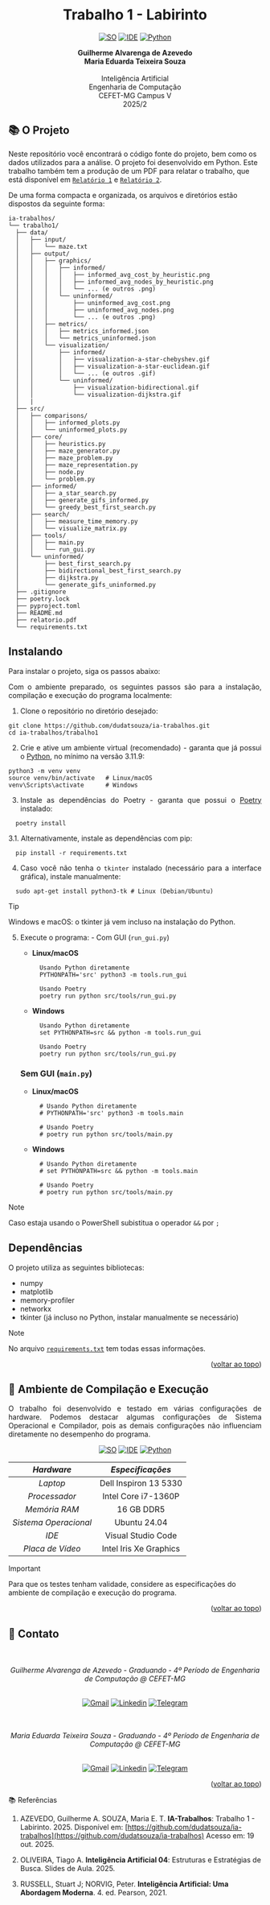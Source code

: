 <a name="readme-topo"></a>

<h1 align='center'>
  Trabalho 1 -  Labirinto
</h1>

<div align='center'>

[![SO][Ubuntu-badge]][Ubuntu-url]
[![IDE][vscode-badge]][vscode-url]
[![Python][Python-badge]][Python-url]

<b>
  Guilherme Alvarenga de Azevedo<br>
  Maria Eduarda Teixeira Souza<br>
</b>
  
<br>
Inteligência Artificial <br>
Engenharia de Computação <br>
CEFET-MG Campus V <br>
2025/2 


</div>

## 📚 O Projeto

Neste repositório você encontrará o código fonte do projeto, bem como os dados utilizados para a análise. O projeto foi desenvolvido em Python. Este trabalho também tem a produção de um PDF para relatar o trabalho, que está disponível em [`Relatório 1`](trabalho1/relatorio.pdf) e [`Relatório 2`](trabalho2/relatorio.pdf).

De uma forma compacta e organizada, os arquivos e diretórios estão dispostos da seguinte forma:

  ```.
ia-trabalhos/
└── trabalho1/
    ├── data/
    │   ├── input/
    │   │   └── maze.txt
    │   ├── output/
    │   │   ├── graphics/
    │   │   │   ├── informed/
    │   │   │   │   ├── informed_avg_cost_by_heuristic.png
    │   │   │   │   ├── informed_avg_nodes_by_heuristic.png
    │   │   │   │   └── ... (e outros .png)
    │   │   │   └── uninformed/
    │   │   │       ├── uninformed_avg_cost.png
    │   │   │       ├── uninformed_avg_nodes.png
    │   │   │       └── ... (e outros .png)
    │   │   ├── metrics/
    │   │   │   ├── metrics_informed.json
    │   │   │   └── metrics_uninformed.json
    │   │   └── visualization/
    │   │       ├── informed/
    │   │       │   ├── visualization-a-star-chebyshev.gif
    │   │       │   ├── visualization-a-star-euclidean.gif
    │   │       │   └── ... (e outros .gif)
    │   │       └── uninformed/
    │   │           ├── visualization-bidirectional.gif
    │   │           └── visualization-dijkstra.gif
    │   |
    ├── src/
    │   ├── comparisons/
    │   │   ├── informed_plots.py
    │   │   └── uninformed_plots.py
    │   ├── core/
    │   │   ├── heuristics.py
    │   │   ├── maze_generator.py
    │   │   ├── maze_problem.py
    │   │   ├── maze_representation.py
    │   │   ├── node.py
    │   │   └── problem.py
    │   ├── informed/
    │   │   ├── a_star_search.py
    │   │   ├── generate_gifs_informed.py
    │   │   └── greedy_best_first_search.py
    │   ├── search/
    │   │   ├── measure_time_memory.py
    │   │   └── visualize_matrix.py
    │   ├── tools/
    │   │   ├── main.py
    │   │   └── run_gui.py
    │   └── uninformed/
    │       ├── best_first_search.py
    │       ├── bidirectional_best_first_search.py
    │       ├── dijkstra.py
    │       └── generate_gifs_uninformed.py
    ├── .gitignore
    ├── poetry.lock
    ├── pyproject.toml
    ├── README.md
    ├── relatorio.pdf
    └── requirements.txt
  ```

## Instalando
Para instalar o projeto, siga os passos abaixo:

<div align="justify">
  Com o ambiente preparado, os seguintes passos são para a instalação, compilação e execução do programa localmente:

  1. Clone o repositório no diretório desejado:
  ```console
  git clone https://github.com/dudatsouza/ia-trabalhos.git
  cd ia-trabalhos/trabalho1
  ```
  2. Crie e ative um ambiente virtual (recomendado) - garanta que já possui o [Python](https://www.python.org/downloads/), no mínimo na versão 3.11.9:
  ```console
  python3 -m venv venv
  source venv/bin/activate   # Linux/macOS
  venv\Scripts\activate      # Windows
  ```

  3. Instale as dependências do Poetry - garanta que possui o [Poetry](https://python-poetry.org/docs/) instalado: 
  ```console
    poetry install
  ```

  3.1. Alternativamente, instale as dependências com pip: 
  ```console
    pip install -r requirements.txt
  ```

  4. Caso você não tenha o `tkinter` instalado (necessário para a interface gráfica), instale manualmente:
  ```console
    sudo apt-get install python3-tk # Linux (Debian/Ubuntu) 
  ```
</div>

  > [!TIP]
  > Windows e macOS: o tkinter já vem incluso na instalação do Python.

<div align="justify">
  
  5. Execute o programa:
    - Com GUI (`run_gui.py`)
      - **Linux/macOS**
        ```console
          Usando Python diretamente
          PYTHONPATH='src' python3 -m tools.run_gui
        ```
        
        ```console
          Usando Poetry
          poetry run python src/tools/run_gui.py
        ```

      - **Windows** 
        ```console
          Usando Python diretamente
          set PYTHONPATH=src && python -m tools.run_gui
        ```
          
        ```console
          Usando Poetry
          poetry run python src/tools/run_gui.py
        ```

      ### Sem GUI (`main.py`)

      - **Linux/macOS**
        ```console
          # Usando Python diretamente
          # PYTHONPATH='src' python3 -m tools.main
        ```
          
        ```console
          # Usando Poetry
          # poetry run python src/tools/main.py
        ```

      - **Windows**
        ```console
          # Usando Python diretamente
          # set PYTHONPATH=src && python -m tools.main
        ```
        
        ```console
          # Usando Poetry
          # poetry run python src/tools/main.py
        ```
</div> 

  > [!NOTE]
  > Caso estaja usando o PowerShell subistitua o operador `&&` por `;`

<div align="justify">
  
  ## Dependências

  O projeto utiliza as seguintes bibliotecas:

  - numpy
  - matplotlib
  - memory-profiler
  - networkx
  - tkinter (já incluso no Python, instalar manualmente se necessário)
    
</div>

> [!NOTE]
> No arquivo [`requirements.txt`](trabalho1/requirements.txt) tem todas essas informações.




<p align="right">(<a href="#readme-topo">voltar ao topo</a>)</p>

## 🧪 Ambiente de Compilação e Execução

<div align="justify">

  O trabalho foi desenvolvido e testado em várias configurações de hardware. Podemos destacar algumas configurações de Sistema Operacional e Compilador, pois as demais configurações não influenciam diretamente no desempenho do programa.

</div>

<div align='center'>

[![SO][Ubuntu-badge]][Ubuntu-url]
[![IDE][vscode-badge]][vscode-url]
[![Python][Python-badge]][Python-url]

| *Hardware* | *Especificações* |
|:------------:|:-------------------:|
| *Laptop*   | Dell Inspiron 13 5330 |
| *Processador* | Intel Core i7-1360P |
| *Memória RAM* | 16 GB DDR5 |
| *Sistema Operacional* | Ubuntu 24.04 |
| *IDE* | Visual Studio Code |
| *Placa de Vídeo* | Intel Iris Xe Graphics |

</div>

> [!IMPORTANT] 
> Para que os testes tenham validade, considere as especificações
> do ambiente de compilação e execução do programa.

<p align="right">(<a href="#readme-topo">voltar ao topo</a>)</p>

## 📨 Contato

<div align="center">
  <br><br>
     <i>Guilherme Alvarenga de Azevedo - Graduando - 4º Período de Engenharia de Computação @ CEFET-MG</i>
  <br><br>
  
  [![Gmail][gmail-badge]][gmail-autor1]
  [![Linkedin][linkedin-badge]][linkedin-autor1]
  [![Telegram][telegram-badge]][telegram-autor1]
  
  
  <br><br>
     <i>Maria Eduarda Teixeira Souza - Graduando - 4º Período de Engenharia de Computação @ CEFET-MG</i>
  <br><br>
  
  [![Gmail][gmail-badge]][gmail-autor2]
  [![Linkedin][linkedin-badge]][linkedin-autor2]
  [![Telegram][telegram-badge]][telegram-autor2]

</div>

<p align="right">(<a href="#readme-topo">voltar ao topo</a>)</p>

<a name="referencias">📚 Referências</a>

1. AZEVEDO, Guilherme A. SOUZA, Maria E. T. **IA-Trabalhos**: Trabalho 1 - Labirinto. 2025. Disponível em: [https://github.com/dudatsouza/ia-trabalhos](https://github.com/dudatsouza/ia-trabalhos) Acesso em: 19 out. 2025.

2. OLIVEIRA, Tiago A. **Inteligência Artificial 04**: Estruturas e Estratégias de Busca. Slides de Aula. 2025.

3. RUSSELL, Stuart J; NORVIG, Peter. **Inteligência Artificial: Uma Abordagem Moderna**. 4. ed. Pearson, 2021.

<!-- [^1]: Spärck Jones, K. (1972). A statistical interpretation of term specificity and its application in retrieval. Journal of Documentation, 28(1), 11-21. (https://www.staff.city.ac.uk/~sbrp622/idfpapers/ksj_orig.pdf)

[^2]: Philip L.H. Yu, Wai Ming Wan, and Paul H. Lee. Decision Tree Modeling for Ranking Data. (https://www.researchgate.net/publication/252998138_Decision_Tree_Modeling_for_Ranking_Data)

[^3]: Ming Zhong, Mengchi Liu. Ranking the answer trees of graph search by both structure and content. (https://dl.acm.org/doi/abs/10.1145/2379307.2379314)

[^4]: Claudio Lucchese, Franco Maria Nardini, salvatore Orlando, Raffaele Perego, Nicola Tonellotto, Rossano Venturini. QuickScorer: a Fast Algorithm to Rank Documents with
Additive Ensembles of Regression Trees. (https://iris.unive.it/bitstream/10278/3661259/7/paper.pdf)

[^5]: Rada Mihalcea. Graph-based Ranking Algorithms for Sentence Extraction, Applied to Text Summarization. (https://dl.acm.org/doi/pdf/10.3115/1219044.1219064) -->






[vscode-badge]: https://img.shields.io/badge/Visual%20Studio%20Code-0078d7.svg?style=for-the-badge&logo=visual-studio-code&logoColor=white
[vscode-url]: https://code.visualstudio.com/docs/?dv=linux64_deb
[make-badge]: https://img.shields.io/badge/_-MAKEFILE-427819.svg?style=for-the-badge
[make-url]: https://www.gnu.org/software/make/manual/make.html
[cpp-badge]: https://img.shields.io/badge/c++-%2300599C.svg?style=for-the-badge&logo=c%2B%2B&logoColor=white
[cpp-url]: https://en.cppreference.com/w/cpp
[trabalho-url]: https://drive.google.com/file/d/1-IHbGaA1BIC6_CMBydOC-NbV2bCERc8r/view?usp=sharing
[github-prof]: https://github.com/mpiress
[main-ref]: src/main.cpp
[branchAMM-url]: https://github.com/alvarengazv/trabalhosAEDS1/tree/AlgoritmosMinMax
[makefile]: ./makefile
[bash-url]: https://www.hostgator.com.br/blog/o-que-e-bash/
[lenovo-badge]: https://img.shields.io/badge/lenovo%20laptop-E2231A?style=for-the-badge&logo=lenovo&logoColor=white
[ubuntu-badge]: https://img.shields.io/badge/Ubuntu-E95420?style=for-the-badge&logo=ubuntu&logoColor=white
[Ubuntu-url]: https://ubuntu.com/
[ryzen5500-badge]: https://img.shields.io/badge/AMD%20Ryzen_5_5500U-ED1C24?style=for-the-badge&logo=amd&logoColor=white
[ryzen3500-badge]: https://img.shields.io/badge/AMD%20Ryzen_5_3500X-ED1C24?style=for-the-badge&logo=amd&logoColor=white
[windows-badge]: https://img.shields.io/badge/Windows-0078D6?style=for-the-badge&logo=windows&logoColor=white
[gcc-badge]: https://img.shields.io/badge/GCC-5C6EB8?style=for-the-badge&logo=gnu&logoColor=white
[Python-badge]: https://img.shields.io/badge/Python-3776AB?style=for-the-badge&logo=python&logoColor=white
[Python-url]: https://www.python.org/


[linkedin-autor1]: https://www.linkedin.com/in/guilherme-alvarenga-de-azevedo-959474201/
[telegram-autor1]: https://t.me/alvarengazv
[gmail-autor1]: mailto:gui.alvarengas234@gmail.com

[linkedin-autor2]: https://www.linkedin.com/in/dudatsouza/
[telegram-autor2]: https://t.me/dudat_18
[gmail-autor2]: mailto:dudateixeirasouza@gmail.com

[linkedin-badge]: https://img.shields.io/badge/-LinkedIn-0077B5?style=for-the-badge&logo=Linkedin&logoColor=white
[telegram-badge]: https://img.shields.io/badge/Telegram-2CA5E0?style=for-the-badge&logo=telegram&logoColor=white
[gmail-badge]: https://img.shields.io/badge/-Gmail-D14836?style=for-the-badge&logo=Gmail&logoColor=white
